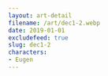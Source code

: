 ```yaml
---
layout: art-detail
filename: /art/dec1-2.webp
date: 2019-01-01
excludefeed: true
slug: dec1-2
characters:
- Eugen
---
```

